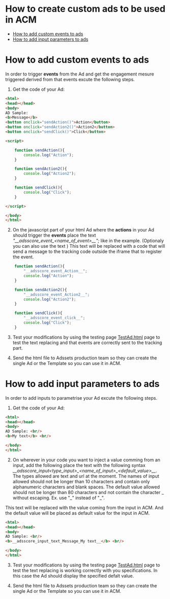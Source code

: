 # How to create custom ads to be used in ACM

* [How to add custom events to ads](#1)
* [How to add input parameters to ads](#2)


# <a name="1"></a>How to add custom events to ads

In order to trigger **events** from the Ad and get the engagement mesure triggered derived from that events excute the following steps.

1. Get the code of your Ad:

``` html
<html>
<head></head>
<body>
AD Sample:
<b>Message</b>
<button onclick="sendAction()">Action</button>
<button onclick="sendAction2()">Action2</button>
<button onclick="sendClick()">Click</button>

<script>

    function sendAction(){
        console.log("Action");
    }

    function sendAction2(){
        console.log("Action2");
    }

    function sendClick(){
        console.log("Click");
    }

</script>

</body>
</html>

```

2. On the javascript part of your html Ad where the **actions** in your Ad should trigger the **events** place the text _"\_\_adsscore_event\_<name\_of\_event>\_\_";_ like in the example. (Optionaly you can also use the text )
This text will be replaced with a code that will send a message to the tracking code outside the iframe that to register the event.

``` javascript
    function sendAction(){
        "__adsscore_event_Action__";
        console.log("Action");
    }

    function sendAction2(){
        "__adsscore_event_Action2__";
        console.log("Action2");
    }

    function sendClick(){
        "__adsscore_event_click__";
        console.log("Click");
    }
```

3. Test your modifications by using the testing page [TestAd.html](./TestAd.html) page to test the text replacing and that events are correctly sent to the tracking part.

4. Send the html file to Adssets production team so they can create the single Ad or the Template so you can use it in ACM.

# <a name="2"></a>How to add input parameters to ads

In order to add inputs to parametrise your Ad excute the following steps.

1. Get the code of your Ad:

``` html
<html>
<head></head>
<body>
AD Sample: <br/>
<b>My text</b> <br/>

</body>
</html>

```

2. On wherever in your code you want to inject a value comming from an input, add the following place the text with the following syntax _\_\_adsscore\_input\<type\_input>\_<name\_of\_input>\_<default\_value>\_\__.
The types allowed are text and url at the moment. 
The names of input allowed should not be longer than 10 characters and contain only alphanumeric characters and blank spaces.
The default value allowed should not be longer than 80 characters and not contain the character _ without escaping. Ex. use "\_" instead of "_".
 

This text will be replaced with the value coming from the input in ACM. And the default value will be placed as default value for the input in ACM.

``` html
<html>
<head></head>
<body>
AD Sample: <br/>
<b>__adsscore_input_text_Message_My text__</b> <br/>

</body>
</html>
```

3. Test your modifications by using the testing page [TestAd.html](./TestAd.html) page to test the text replacing is working correctly with you specifications. In this case the Ad should display the specified defalt value.

4. Send the html file to Adssets production team so they can create the single Ad or the Template so you can use it in ACM.
